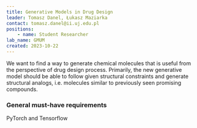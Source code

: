 ```yaml
---
title: Generative Models in Drug Design
leader: Tomasz Danel, Łukasz Maziarka
contact: tomasz.danel@ii.uj.edu.pl
positions:
    - name: Student Researcher
lab_name: GMUM
created: 2023-10-22
---
```


We want to find a way to generate chemical molecules that is useful from the perspective of drug design process. Primarily, the new generative model should be able to follow given structural constraints and generate structural analogs, i.e. molecules similar to previously seen promising compounds.

### General must-have requirements

PyTorch and Tensorflow
